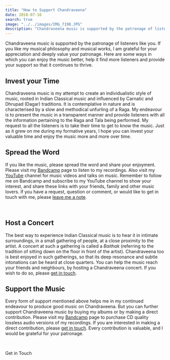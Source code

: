 ```yaml
---
title: "How to Support Chandraveena"
date: 2018-07-16
search: true
image: "../../images/IMG_7198.JPG"
description: "Chandraveena music is supported by the patronage of listeners like you. Learn how you can help the music find more listeners and continue to thrive."
---
```


Chandraveena music is supported by the patronage of listeners like you. If you like my musical philosophy and musical works, I am grateful for your appreciation and deeply value your patronage. Here are some ways in which you can enjoy the music better, help it find more listeners and provide your support so that it continues to thrive.

## Invest your Time
Chandraveena music is my attempt to create an individualistic style of music, rooted in Indian Classical music and influenced by Carnatic and Dhrupad (Dagar) traditions. It is contemplative in nature and is characterised by a slow and methodical unfurling of a Raga. My endeavour is to present the music in a transparent manner and provide listeners with all the information pertaining to the Raga and Tala being performed. My request to all the listeners is to take their time to get to know the music. Just as it grew on me during my formative years, I hope you can invest your valuable time and enjoy the music more and more over time.

## Spread the Word
If you like the music, please spread the word and share your enjoyment. Please visit my <a href="https://chandraveena.bandcamp.com/"><inline-button background="#408294">Bandcamp</inline-button></a> page to listen to my recordings. Also visit my <a href="https://www.youtube.com/c/Chandraveena"><inline-button background="#ff0000">YouTube</inline-button></a> channel for music videos and talks on music. Remember to follow me on Bandcamp and subscribe to my YouTube channel to show your interest, and share these links with your friends, family and other music lovers. If you have a request, question or comment, or would like to get in touch with me, please [leave me a note](/contact/#leave-a-message).

<br>

## Host a Concert
The best way to experience Indian Classical music is to hear it in intimate surroundings, in a small gathering of people, at a close proximity to the artist. A concert at such a gathering is called a *Baithak* (referring to the tradition of sitting down on the floor in front of the artist). Chandraveena too is best enjoyed in such gatherings, so that its deep resonance and subtle intonations can be heard at close quarters. You can help the music reach your friends and neighbours, by hosting a Chandraveena concert. If you wish to do so, please [get in touch](/contact/#leave-a-message).

## Support the Music
Every form of support mentioned above helps me in my continued endeavour to produce good music on Chandraveena. But you can further support Chandraveena music by buying my albums or by making a direct contribution. Please visit my <a href="https://chandraveena.bandcamp.com/"><inline-button background="#408294">Bandcamp</inline-button></a> page to purchase CD quality lossless audio versions of my recordings. If you are interested in making a direct contribution, please [get in touch](/contact/#leave-a-message). Every contribution is valuable, and I would be grateful for your patronage.

<br>

<notice-box center=" ">

<my-button to="/contact/#leave-a-message">Get in Touch</my-button>

</notice-box>
